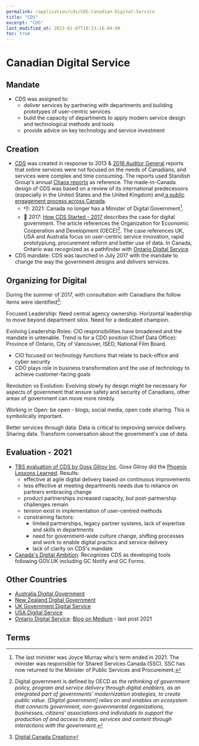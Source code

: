 ```yaml
---
permalink: /application/cds/CDS-Canadian-Digital-Service
title: "CDS"
excerpt: "CDS"
last_modified_at: 2023-01-07T10:23:16-04:00
toc: true
---
```


# Canadian Digital Service

## Mandate

- CDS was assigned to:
  - deliver services by partnering with departments and building prototypes of user-centric services
  - build the capacity of departments to apply modern service design and technological methods and tools
  - provide advice on key technology and service investment

## Creation

- [CDS](https://digital.canada.ca/) was created in response to 2013 & [2016 Auditor General](https://www.oag-bvg.gc.ca/internet/English/parl_oag_201611_00_e_41829.html) reports that online services were not focused on the needs of Canadians, and services were complex and time consuming.  The reports used Standish Group's annual [Chaos reports](https://standishgroup.myshopify.com/) as reference.  The made-in-Canada design of CDS was based on a review of its international predecessors (especially in the United States and the United Kingdom) and[ a public engagement ](https://digital.canada.ca/beginning-the-conversation/)[process ](https://digital.canada.ca/beginning-the-conversation/)[across Canada](https://digital.canada.ca/beginning-the-conversation/).
  - :-1:: 2021: Canada no longer has a Minister of Digital Government[^Minister].  
  - :rocket: 2017: [How CDS Started - 2017](https://digital.canada.ca/how-cds-started/full-report/) describes the case for digital government.  The article references the Organization for Ecoonomic Cooperation and Development (OECE)[^Digital]. The case references UK, USA and Australia focus on user-centric service innovation, rapid prototypiung, procurement reform and better use of data.  In Canada, Ontario was recognized as a pathfinder with [Ontario Digital Service](https://ontario.ca/digital).
- CDS mandate: CDS was launched in July 2017 with the mandate to change the way the government designs and delivers services. 

## Organizing for Digital

During the summer of 2017, with consultation with Canadians the follow items were identified[^Creation]:

Focused Leadership:  Need central agency ownership.  Horizontal leadership to move beyond department silos.  Need for a dedicated champion. 

Evolving Leadership Roles:  CIO responsibilities have broadened and the mandate in untenable.  Trend is for a CDO position (Chief Data Office): Province of Ontario, City of Vancouver, ISED, National Film Board.

- CIO focused on technology functions that relate to back-office and cyber security
- CDO plays role in business transformation and the use of technology to achieve customer-facing goals

Revolution vs Evolution: Evolving slowly by design might be necessary for aspects of government that ensure safety and security of Canadians, other areas of government can move more nimbly. 

Working in Open: be open - blogs, social media, open code sharing. This is symbolically important.

Better services through data: Data is critical to improving service delivery.  Sharing data.  Transform conversation about the government's use of data.  

## Evaluation - 2021

- [TBS evaluation of CDS by Goss Gilroy Inc](https://www.canada.ca/en/treasury-board-secretariat/corporate/reports/evaluation-canadian-digital-service.html).  Goss Gilroy did the [Phoenix Lessons Learned](https://www.canada.ca/en/treasury-board-secretariat/corporate/reports/lessons-learned-transformation-pay-administration-initiative.html).  Results:
  - effective at agile digital delivery based on continuous improvements
  - less effective at meeting departments needs due to reliance on partners embracing change
  - product partnerships increased capacity, but post-partnership challenges remain
  - tension exist in implementation of user-centred methods
  - constraining factors: 
    - limited partnerships, legacy partner systems, lack of expertise and skills in departments
    - need for government-wide culture change, shifting processes and work to enable digital practics and service delivery
    - lack of clarity on CDS's mandate
- [Canada's Digital Ambition](https://www.canada.ca/en/government/system/digital-government/government-canada-digital-operations-strategic-plans/canada-digital-ambition.html):  Recognizes CDS as developing tools following GOV.UK including GC Notify and GC Forms.

## Other Countries

- [Australia Digital Government](https://www.dta.gov.au/)
- [New Zealand Digital Government](https://www.digital.govt.nz/)
- [UK Government Digital Service](https://gds.blog.gov.uk/)
- [USA Digital Service](https://www.usds.gov/)
- [Ontario Digital Service](https://www.ontario.ca/page/ontario-digital-service):  [Blog on Medium](https://medium.com/ontariodigital) - last post 2021

## Terms

[^Digital]: Digital government is defined by OECD as *the rethinking of government policy, program and service delivery through digital enablers, as an integrated part of governments’ modernization strategies, to create public value. [Digital government] relies on and enables an ecosystem that connects government, non-governmental organizations, businesses, citizens’ associations and individuals to support the production of and access to data, services and content through interactions with the government.*
[^Creation]: [Digital Canada Creation](https://digital.canada.ca/how-cds-started/full-report/)
[^Minister]: The last minister was Joyce Murray who's term ended in 2021.  The minister was responsible for Shared Services Canada (SSC).  SSC has now returned to the Minister of Public Services and Procurement.